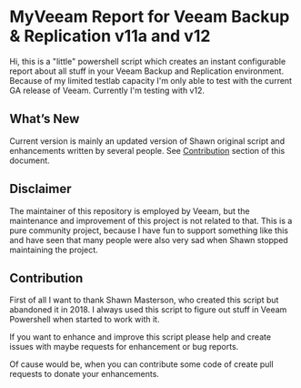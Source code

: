 
# MyVeeam Report for Veeam Backup & Replication v11a and v12
Hi, this is a "little" powershell script which creates an instant configurable report about all stuff in your Veeam Backup and Replication environment. Because of my limited testlab capacity I'm only able to test with the current GA release of Veeam. Currently I'm testing with v12.
## What’s New
Current version is mainly an updated version of Shawn original script and enhancements written by several people. See [Contribution](#contribution) section of this document.
## Disclaimer
The maintainer of this repository is employed by Veeam, but the maintenance and improvement of this project is not related to that. This is a pure community project, because I have fun to support something like this and have seen that many people were also very sad when Shawn stopped maintaining the project.
## Contribution
First of all I want to thank Shawn Masterson, who created this script but abandoned it in 2018. I always used this script to figure out stuff in Veeam Powershell when started to work with it.

If you want to enhance and improve this script please help and create issues with maybe requests for enhancement or bug reports. 

Of cause would be, when you can contribute some code of create pull requests to donate your enhancements.
